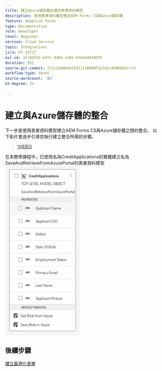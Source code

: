 ```yaml
---
title: 建立Azure儲存體支援的表單資料模型
description: 使用表單資料模型整合AEM Forms CS與Azure儲存體
feature: Adaptive Forms
type: Documentation
role: Developer
level: Beginner
version: Cloud Service
topic: Integrations
jira: KT-13717
exl-id: afc0df42-b4fc-4d04-a36e-63e5a9438597
duration: 552
source-git-commit: f23c2ab86d42531113690df2e342c65060b5c7cd
workflow-type: tm+mt
source-wordcount: '82'
ht-degree: 2%

---
```


# 建立與Azure儲存體的整合

下一步是使用表單資料模型建立AEM Forms CS與Azure儲存體之間的整合。
以下影片會逐步引導您執行建立整合所需的步驟。

>[!VIDEO](https://video.tv.adobe.com/v/335385?quality=12&learn=on)

在本教學課程中，已使用名為CreditApplications的實體建立名為SaveAndRetrieveFromAzurePortal的表單資料模型
![fdm-entity](./assets/fdm-entity.png)

## 後續步驟

[建立最適化表單](./create-af.md)

